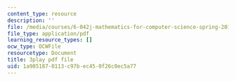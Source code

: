 ```yaml
---
content_type: resource
description: ''
file: /media/courses/6-042j-mathematics-for-computer-science-spring-2015/1a9851870113c97bec450f26c0ec5a77_wIq4CssPoO0.pdf
file_type: application/pdf
learning_resource_types: []
ocw_type: OCWFile
resourcetype: Document
title: 3play pdf file
uid: 1a985187-0113-c97b-ec45-0f26c0ec5a77
---
```

